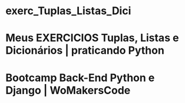 # exerc_Tuplas_Listas_Dici

# Meus EXERCICIOS Tuplas, Listas e Dicionários | praticando Python

# Bootcamp Back-End Python e Django | WoMakersCode

